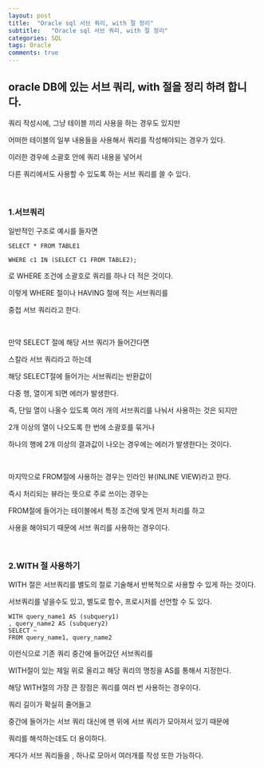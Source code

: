 ```yaml
---
layout: post
title:  "Oracle sql 서브 쿼리, with 절 정리"
subtitle:   "Oracle sql 서브 쿼리, with 절 정리"
categories: SQL
tags: Oracle
comments: true
---
```


## oracle DB에 있는 서브 쿼리, with 절을 정리 하려 합니다.

쿼리 작성시에, 그냥 테이블 끼리 사용을 하는 경우도 있지만

어떠한 테이블의 일부 내용들을 사용해서 쿼리를 작성해야되는 경우가 있다.

이러한 경우에 소괄호 안에 쿼리 내용을 넣어서

다른 쿼리에서도 사용할 수 있도록 하는 서브 쿼리를 쓸 수 있다.

<br/>

### 1.서브쿼리

일반적인 구조로 예시를 들자면

    SELECT * FROM TABLE1 

    WHERE c1 IN (SELECT C1 FROM TABLE2);

로 WHERE 조건에 소괄호로 쿼리를 하나 더 적은 것이다.

이렇게 WHERE 절이나 HAVING 절에 적는 서브쿼리를

중첩 서브 쿼리라고 한다.

<br/>

만약 SELECT 절에 해당 서브 쿼리가 들어간다면

스칼라 서브 쿼리라고 하는데

해당 SELECT절에 들어가는 서브쿼리는 반환값이 

다중 행, 열이게 되면 에러가 발생한다.

즉, 단일 열이 나올수 있도록 여러 개의 서브쿼리를 나눠서 사용하는 것은 되지만

2개 이상의 열이 나오도록 한 번에 소괄호를 묶거나

하나의 행에 2개 이상의 결과값이 나오는 경우에는 에러가 발생한다는 것이다.

<br/>

마지막으로 FROM절에 사용하는 경우는 인라인 뷰(INLINE VIEW)라고 한다.

즉시 처리되는 뷰라는 뜻으로 주로 쓰이는 경우는

FROM절에 들어가는 테이블에서 특정 조건에 맞게 먼저 처리를 하고

사용을 해야되기 때문에 서브 쿼리를 사용하는 경우이다.

<br/>

### 2.WITH 절 사용하기

WITH 절은 서브쿼리를 별도의 절로 기술해서 반복적으로 사용할 수 있게 하는 것이다.

서브쿼리를 넣을수도 있고, 별도로 함수, 프로시저를 선언할 수 도 있다.

    WITH query_name1 AS (subquery1)
    , query_name2 AS (subquery2)
    SELECT ~
    FROM query_name1, query_name2

이런식으로 기존 쿼리 중간에 들어갔던 서브쿼리를

WITH절이 있는 제일 위로 올리고 해당 쿼리의 명칭을 AS를 통해서 지정한다.

해당 WITH절의 가장 큰 장점은 쿼리를 여러 번 사용하는 경우이다.

쿼리 길이가 확실히 줄어들고

중간에 들어가는 서브 쿼리 대신에 맨 위에 서브 쿼리가 모아져서 있기 때문에

쿼리를 해석하는데도 더 용이하다.

게다가 서브 쿼리들을 , 하나로 모아서 여러개를 작성 또한 가능하다.